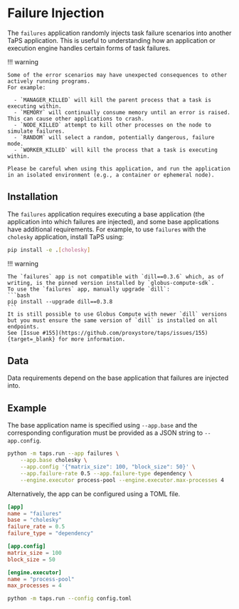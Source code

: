 # Failure Injection

The `failures` application randomly injects task failure scenarios into another TaPS application.
This is useful to understanding how an application or execution engine handles certain forms of task failures.

!!! warning

    Some of the error scenarios may have unexpected consequences to other actively running programs.
    For example:

      - `MANAGER_KILLED` will kill the parent process that a task is executing within.
      - `MEMORY` will continually consume memory until an error is raised. This can cause other applications to crash.
      - `NODE_KILLED` attempt to kill other processes on the node to simulate failures.
      - `RANDOM` will select a random, potentially dangerous, failure mode.
      - `WORKER_KILLED` will kill the process that a task is executing within.

    Please be careful when using this application, and run the application in an isolated environment (e.g., a container or ephemeral node).

## Installation

The `failures` application requires executing a base application (the application into which failures are injected), and some base applications have additional requirements.
For example, to use `failures` with the `cholesky` application, install TaPS using:
```bash
pip install -e .[cholesky]
```

!!! warning

    The `failures` app is not compatible with `dill==0.3.6` which, as of writing, is the pinned version installed by `globus-compute-sdk`.
    To use the `failures` app, manually upgrade `dill`:
    ```bash
    pip install --upgrade dill==0.3.8
    ```
    It is still possible to use Globus Compute with newer `dill` versions but you must ensure the same version of `dill` is installed on all endpoints.
    See [Issue #155](https://github.com/proxystore/taps/issues/155){target=_blank} for more information.

## Data

Data requirements depend on the base application that failures are injected into.

## Example

The base application name is specified using `--app.base` and the corresponding configuration must be provided as a JSON string to `--app.config`.

```bash
python -m taps.run --app failures \
    --app.base cholesky \
    --app.config '{"matrix_size": 100, "block_size": 50}' \
    --app.failure-rate 0.5 --app.failure-type dependency \
    --engine.executor process-pool --engine.executor.max-processes 4
```

Alternatively, the app can be configured using a TOML file.

```toml title="config.toml"
[app]
name = "failures"
base = "cholesky"
failure_rate = 0.5
failure_type = "dependency"

[app.config]
matrix_size = 100
block_size = 50

[engine.executor]
name = "process-pool"
max_processes = 4
```
```bash
python -m taps.run --config config.toml
```
